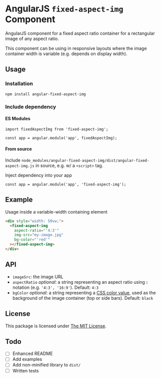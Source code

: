 # AngularJS `fixed-aspect-img` Component

AngularJS component for a fixed aspect ratio container for a rectangular image of any aspect ratio.

This component can be using in responsive layouts where the image container width is variable (e.g. depends on display width).

## Usage
### Installation
```
npm install angular-fixed-aspect-img
```

### Include dependency
#### ES Modules
```
import fixedAspectImg from 'fixed-aspect-img';

const app = angular.module('app', fixedAspectImg);
```

#### From source
Include `node_modules/angular-fixed-aspect-img/dist/angular-fixed-aspect-img.js` in source, e.g. w/ a `<script>` tag.

Inject dependency into your app
```
const app = angular.module('app', 'fixed-aspect-img');
```

## Example
Usage inside a variable-width containing element
```html
<div style="width: 50vw;">
  <fixed-aspect-img
    aspect-ratio="'4:3'"
    img-src="my-image.jpg"
    bg-color="'red'"
  ></fixed-aspect-img>
</div>
```

## API
* `imageSrc`: the image URL
* `aspectRatio` *optional*: a string representing an aspect ratio using **:** notation (e.g. `'4:3', '16:9'`). Default: `4:3`
* `bgColor` *optional*: a string representing a [CSS color value](https://developer.mozilla.org/en-US/docs/Web/CSS/color_value), used as the background of the image container (top or side bars). Default: `black`

## License
This package is licensed under [The MIT License](https://opensource.org/licenses/MIT).

## Todo
- [ ] Enhanced README
- [ ] Add examples
- [ ] Add non-minified library to `dist/`
- [ ] Written tests

